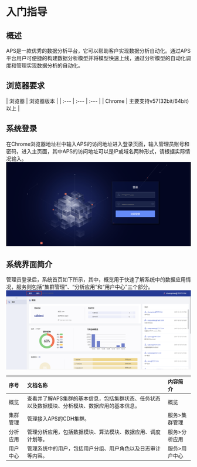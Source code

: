 # 入门指导
## 概述
APS是一款优秀的数据分析平台，它可以帮助客户实现数据分析自动化。通过APS平台用户可便捷的构建数据分析模型并将模型快速上线，通过分析模型的自动化调度和管理实现数据分析的自动化。
## 浏览器要求
| 浏览器 | 浏览器版本 |
| :--- | :--- | :--- |
| Chrome | 主要支持v57(32bit/64bit)以上 |
## 系统登录
在Chrome浏览器地址栏中输入APS的访问地址进入登录页面，输入管理员账号和密码，进入主页面，其中APS的访问地址可以是IP或域名两种形式，请根据实际情况输入。
![](/admin_guide/fig/fig_01.png)
## 系统界面简介
管理员登录后，系统首页如下所示，其中，概览用于快速了解系统中的数据应用情况，服务则包括“集群管理”、“分析应用”和“用户中心”三个部分。
![](/admin_guide/fig/fig_02.png)

| 序号 | 文档名称 | 内容简介 |
| :--- | :--- | :--- |
| 概览 | 查看并了解APS集群的基本信息，包括集群状态、任务状态以及数据模块、分析模块、数据应用的基本信息。| 概览 |
| 集群管理 | 管理接入APS的CDH集群。 | 服务>集群管理 |
| 分析应用 | 管理分析应用，包括数据模块、算法模块、数据应用、调度计划等。 | 服务>分析应用 |
| 用户中心 | 管理系统中的用户，包括用户分组、用户角色以及日志审计等内容。 | 服务>用户中心 |



